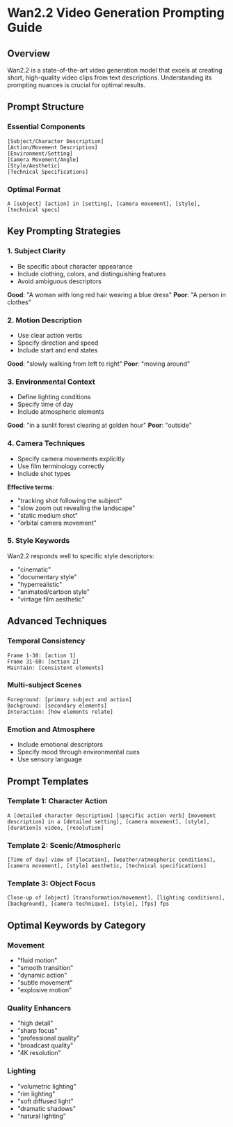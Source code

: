 # Wan2.2 Video Generation Prompting Guide

## Overview
Wan2.2 is a state-of-the-art video generation model that excels at creating short, high-quality video clips from text descriptions. Understanding its prompting nuances is crucial for optimal results.

## Prompt Structure

### Essential Components
```
[Subject/Character Description]
[Action/Movement Description]
[Environment/Setting]
[Camera Movement/Angle]
[Style/Aesthetic]
[Technical Specifications]
```

### Optimal Format
```
A [subject] [action] in [setting], [camera movement], [style], [technical specs]
```

## Key Prompting Strategies

### 1. Subject Clarity
- Be specific about character appearance
- Include clothing, colors, and distinguishing features
- Avoid ambiguous descriptors

**Good**: "A woman with long red hair wearing a blue dress"
**Poor**: "A person in clothes"

### 2. Motion Description
- Use clear action verbs
- Specify direction and speed
- Include start and end states

**Good**: "slowly walking from left to right"
**Poor**: "moving around"

### 3. Environmental Context
- Define lighting conditions
- Specify time of day
- Include atmospheric elements

**Good**: "in a sunlit forest clearing at golden hour"
**Poor**: "outside"

### 4. Camera Techniques
- Specify camera movements explicitly
- Use film terminology correctly
- Include shot types

**Effective terms**:
- "tracking shot following the subject"
- "slow zoom out revealing the landscape"
- "static medium shot"
- "orbital camera movement"

### 5. Style Keywords
Wan2.2 responds well to specific style descriptors:
- "cinematic"
- "documentary style"
- "hyperrealistic"
- "animated/cartoon style"
- "vintage film aesthetic"

## Advanced Techniques

### Temporal Consistency
```
Frame 1-30: [action 1]
Frame 31-60: [action 2]
Maintain: [consistent elements]
```

### Multi-subject Scenes
```
Foreground: [primary subject and action]
Background: [secondary elements]
Interaction: [how elements relate]
```

### Emotion and Atmosphere
- Include emotional descriptors
- Specify mood through environmental cues
- Use sensory language

## Prompt Templates

### Template 1: Character Action
```
A [detailed character description] [specific action verb] [movement description] in a [detailed setting], [camera movement], [style], [duration]s video, [resolution]
```

### Template 2: Scenic/Atmospheric
```
[Time of day] view of [location], [weather/atmospheric conditions], [camera movement], [style] aesthetic, [technical specifications]
```

### Template 3: Object Focus
```
Close-up of [object] [transformation/movement], [lighting conditions], [background], [camera technique], [style], [fps] fps
```

## Optimal Keywords by Category

### Movement
- "fluid motion"
- "smooth transition"
- "dynamic action"
- "subtle movement"
- "explosive motion"

### Quality Enhancers
- "high detail"
- "sharp focus"
- "professional quality"
- "broadcast quality"
- "4K resolution"

### Lighting
- "volumetric lighting"
- "rim lighting"
- "soft diffused light"
- "dramatic shadows"
- "natural lighting"
